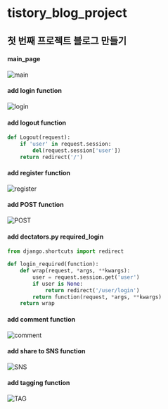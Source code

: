 # tistory_blog_project
## 첫 번째 프로젝트 블로그 만들기

#### main_page
![main]((https://user-images.githubusercontent.com/67581495/107843560-86333600-6e0f-11eb-94e9-509b4d7d277d.JPG))

#### add login function
![login](https://user-images.githubusercontent.com/67581495/107843727-c1823480-6e10-11eb-9fac-8ce5ed97fcff.JPG)
#### add logout function
```python
def Logout(request):
    if 'user' in request.session:
        del(request.session['user'])
    return redirect('/')
```
#### add register function
![register](https://user-images.githubusercontent.com/67581495/107843730-c515bb80-6e10-11eb-8c3b-345778284abc.JPG)

#### add POST function
![POST](https://user-images.githubusercontent.com/67581495/107843728-c34bf800-6e10-11eb-8310-317ca853ea9a.JPG)
#### add dectators.py required_login
```python
from django.shortcuts import redirect

def login_required(function):
    def wrap(request, *args, **kwargs):
        user = request.session.get('user')
        if user is None:
            return redirect('/user/login')
        return function(request, *args, **kwargs)
    return wrap
```
#### add comment function
![comment](https://user-images.githubusercontent.com/67581495/107843561-87646300-6e0f-11eb-827e-3d91e431c6c4.JPG)

#### add share to SNS function
![SNS](https://user-images.githubusercontent.com/67581495/107843731-c6df7f00-6e10-11eb-83cf-b86ce09488a3.JPG)
#### add tagging function
![TAG](https://user-images.githubusercontent.com/67581495/107843732-c810ac00-6e10-11eb-85e1-188e9e458b8a.JPG)


